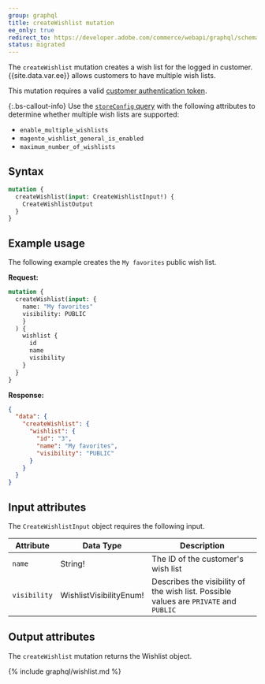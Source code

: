 ```yaml
---
group: graphql
title: createWishlist mutation
ee_only: true
redirect_to: https://developer.adobe.com/commerce/webapi/graphql/schema/wishlist/mutations/create/
status: migrated
---
```


The `createWishlist` mutation creates a wish list for the logged in customer. {{site.data.var.ee}} allows customers to have multiple wish lists.

This mutation requires a valid [customer authentication token]({{page.baseurl}}/graphql/mutations/generate-customer-token.html).

{:.bs-callout-info}
Use the [`storeConfig` query]({{page.baseurl}}/graphql/queries/store-config.html) with the following attributes to determine whether multiple wish lists are supported:

*  `enable_multiple_wishlists`
*  `magento_wishlist_general_is_enabled`
*  `maximum_number_of_wishlists`

## Syntax

```graphql
mutation {
  createWishlist(input: CreateWishlistInput!) {
    CreateWishlistOutput
  }
}
```

## Example usage

The following example creates the `My favorites` public wish list.

**Request:**

``` graphql
mutation {
  createWishlist(input: {
    name: "My favorites"
    visibility: PUBLIC
    }
  ) {
    wishlist {
      id
      name
      visibility
    }
  }
}
```

**Response:**

```json
{
  "data": {
    "createWishlist": {
      "wishlist": {
        "id": "3",
        "name": "My favorites",
        "visibility": "PUBLIC"
      }
    }
  }
}
```

## Input attributes

The `CreateWishlistInput` object requires the following input.

Attribute |  Data Type | Description
--- | --- | ---
`name` | String! | The ID of the customer's wish list
`visibility`| WishlistVisibilityEnum! | Describes the visibility of the wish list. Possible values are `PRIVATE` and `PUBLIC`

## Output attributes

The `createWishlist` mutation returns the Wishlist object.

{% include graphql/wishlist.md %}
